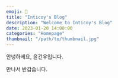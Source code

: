 ```yaml
---
emoji: 🎺
title: "Inticoy's Blog"
description: "Welcome to Inticoy's Blog"
date: 2023-01-20 14:00:00
categories: "Homepage"
thumbnail: "/path/to/thumbnail.jpg"
---
```


안녕하세요, 윤건우입니다.

만나서 반갑습니다.
